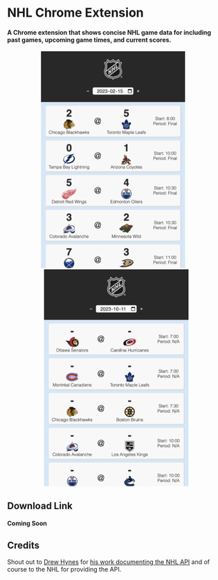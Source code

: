 # NHL Chrome Extension

#### A Chrome extension that shows concise NHL game data for including past games, upcoming game times, and current scores.

<p align="center">
<img src="./img/screenshots/pastGames.png" alt="Past Game Data" height="500px" width="auto">&nbsp;&nbsp;&nbsp;&nbsp;<img src="./img/screenshots/upcomingGames.png" alt="Upcoming Game Data" height="500px" width="auto">
</p>

## Download Link

#### Coming Soon

## Credits

Shout out to [Drew Hynes](https://github.com/dword4) for [his work documenting the NHL API](https://gitlab.com/dword4/nhlapi) and of course to the NHL for providing the API.
